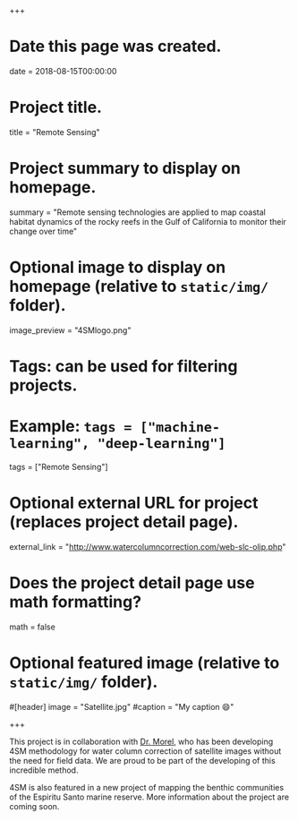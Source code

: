 +++
# Date this page was created.
date = 2018-08-15T00:00:00

# Project title.
title = "Remote Sensing"

# Project summary to display on homepage.
summary = "Remote sensing technologies are applied to map coastal habitat dynamics of the rocky reefs in the Gulf of California to monitor their change over time"

# Optional image to display on homepage (relative to `static/img/` folder).
image_preview = "4SMlogo.png"

# Tags: can be used for filtering projects.
# Example: `tags = ["machine-learning", "deep-learning"]`
tags = ["Remote Sensing"]

# Optional external URL for project (replaces project detail page).
external_link = "http://www.watercolumncorrection.com/web-slc-olip.php"

# Does the project detail page use math formatting?
math = false

# Optional featured image (relative to `static/img/` folder).
#[header]
image = "Satellite.jpg"
#caption = "My caption :smile:"

+++

This project is in collaboration with [Dr. Morel](http://www.watercolumncorrection.com/), who has been developing 4SM methodology for water column correction of satellite images without the need for field data. 
We are proud to be part of the developing of this incredible method. 

4SM is also featured in a new project of mapping the benthic communities of the Espiritu Santo marine reserve. More information about the project are coming soon. 